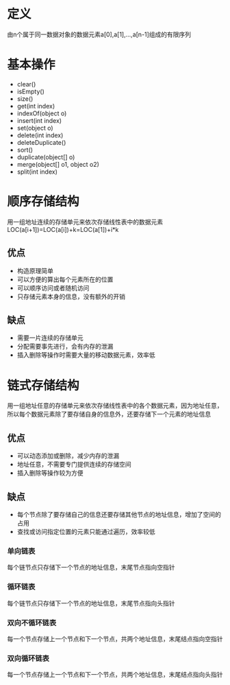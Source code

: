 # 定义
由n个属于同一数据对象的数据元素a[0],a[1],...,a[n-1]组成的有限序列
# 基本操作
- clear()
- isEmpty()
- size()
- get(int index)
- indexOf(object o)
- insert(int index)
- set(object o)
- delete(int index)
- deleteDuplicate()
- sort()
- duplicate(object[] o)
- merge(object[] o1, object o2)
- split(int index)
# 顺序存储结构
用一组地址连续的存储单元来依次存储线性表中的数据元素
LOC(a[i+1])=LOC(a[i])+k=LOC(a[1])+i*k
## 优点
- 构造原理简单
- 可以方便的算出每个元素所在的位置
- 可以顺序访问或者随机访问
- 只存储元素本身的信息，没有额外的开销
## 缺点
- 需要一片连续的存储单元
- 分配需要事先进行，会有内存的泄漏
- 插入删除等操作时需要大量的移动数据元素，效率低
# 链式存储结构
用一组地址任意的存储单元来依次存储线性表中的各个数据元素，因为地址任意，所以每个数据元素除了要存储自身的信息外，还要存储下一个元素的地址信息
## 优点
- 可以动态添加或删除，减少内存的泄漏
- 地址任意，不需要专门提供连续的存储空间
- 插入删除等操作较为方便
## 缺点
- 每个节点除了要存储自己的信息还要存储其他节点的地址信息，增加了空间的占用
- 查找或访问指定位置的元素只能通过遍历，效率较低
### 单向链表
每个链节点只存储下一个节点的地址信息，末尾节点指向空指针
### 循环链表
每个链节点只存储下一个节点的地址信息，末尾节点指向头指针
### 双向不循环链表
每一个节点存储上一个节点和下一个节点，共两个地址信息，末尾结点指向空指针
### 双向循环链表
每一个节点存储上一个节点和下一个节点，共两个地址信息，末尾结点指向头指针